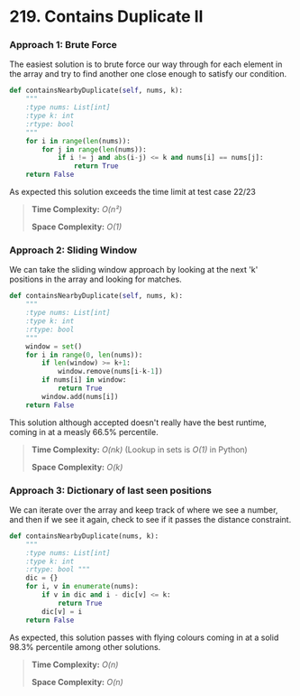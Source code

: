 # 219. Contains Duplicate II

### Approach 1: Brute Force

The easiest solution is to brute force our way through for each element in the array and try to find another one close enough to satisfy our condition.

```python
def containsNearbyDuplicate(self, nums, k): 
    """ 
    :type nums: List[int] 
    :type k: int 
    :rtype: bool 
    """ 
    for i in range(len(nums)): 
        for j in range(len(nums)): 
            if i != j and abs(i-j) <= k and nums[i] == nums[j]: 
                return True
    return False
```

As expected this solution exceeds the time limit at test case 22/23

>

> **Time Complexity:** _O\(n²\)_
>
> **Space Complexity:** _O\(1\)_

### Approach 2: Sliding Window

We can take the sliding window approach by looking at the next 'k' positions in the array and looking for matches.

```python
def containsNearbyDuplicate(self, nums, k):        
    """        
    :type nums: List[int]        
    :type k: int        
    :rtype: bool        
    """        
    window = set()        
    for i in range(0, len(nums)):            
        if len(window) >= k+1:                
            window.remove(nums[i-k-1])            
        if nums[i] in window:                
            return True            
        window.add(nums[i])        
    return False
```

This solution although accepted doesn't really have the best runtime, coming in at a measly 66.5% percentile.

> **Time Complexity:** _O\(nk\)_ \(Lookup in sets is _O\(1\)_ in Python\)
>
> **Space Complexity:** _O\(k\)_

### Approach 3: Dictionary of last seen positions

We can iterate over the array and keep track of where we see a number, and then if we see it again, check to see if it passes the distance constraint.

```python
def containsNearbyDuplicate(nums, k): 
    """
    :type nums: List[int] 
    :type k: int 
    :rtype: bool """ 
    dic = {}
    for i, v in enumerate(nums):    
        if v in dic and i - dic[v] <= k:        
            return True    
        dic[v] = i
    return False
```

As expected, this solution passes with flying colours coming in at a solid 98.3% percentile among other solutions.

> **Time Complexity:** _O\(n\)_ 
>
> **Space Complexity:** _O\(n\)_




